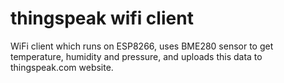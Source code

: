 # thingspeak wifi client

WiFi client which runs on ESP8266, uses BME280 sensor to get temperature, humidity and pressure, and uploads this data to thingspeak.com website.
